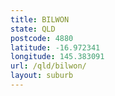 ```yaml
---
title: BILWON
state: QLD
postcode: 4880
latitude: -16.972341
longitude: 145.383091
url: /qld/bilwon/
layout: suburb
---
```


